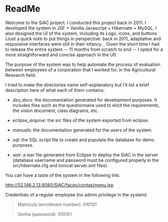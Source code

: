 # ReadMe

Welcome to the SiAC project. I conducted this project back in 2011. I developed the system in JSF + Vanilla Javascript + Hibernate + MySQL. I also designed the UI of the system, including its Logo, icons, and buttons (Just a quick note to put things in perspective: back in 2011, adaptative and responsive interfaces were still in their infancy... Given the short time I had to release the entire system -- 11 months from scratch to end -- I opted for a more straightforward and concise approach in the UI).

The purpose of the system was to help automate the process of evaluation between employees of a corporation that I worked for, in the Agricultural Research field.

I tried to make the directories name self-explanatory but I'll list a brief description here of what each of them contains:

* _dev_docs_: the documentation generated for development purposes. It includes files such as the questionnaire used to elicit the requirements, the vision document, class diagrams, etc.

* _eclipse_arquive_: the src files of the system exported from eclipse. 

* _manuals_: the documentation generated for the users of the system.

* _sql_: the SQL script file to create and populate the database for demo purposes.

* _war_: a war file generated from Eclipse to deploy the SiAC in the server (database username and password must be configured properly in the src/hibernate.cfg and tomcat server.xml files).


You can have a taste of the system in the following link:

http://52.146.2.13:8080/SiAC/faces/contas/menu.jsp

Credentials of a regular employee (no admin privilege in the system)

> Matrícula (enrollment number): 010101

> Senha (password): 010101




